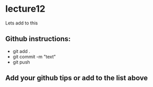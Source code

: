 # lecture12
Lets add to this

## Github instructions: 
- git add . 
- git commit -m "text"
- git push

## Add your github tips or add to the list above 
